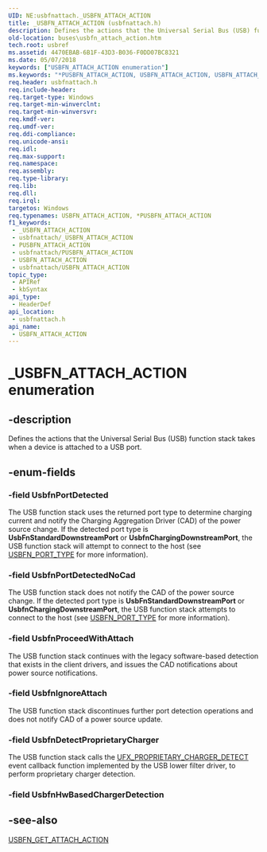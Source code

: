 ```yaml
---
UID: NE:usbfnattach._USBFN_ATTACH_ACTION
title: _USBFN_ATTACH_ACTION (usbfnattach.h)
description: Defines the actions that the Universal Serial Bus (USB) function stack takes when a device is attached to a USB port.
old-location: buses\usbfn_attach_action.htm
tech.root: usbref
ms.assetid: 4470EBAB-6B1F-43D3-B036-F0DD07BC8321
ms.date: 05/07/2018
keywords: ["USBFN_ATTACH_ACTION enumeration"]
ms.keywords: "*PUSBFN_ATTACH_ACTION, USBFN_ATTACH_ACTION, USBFN_ATTACH_ACTION enumeration [Buses], UsbfnDetectProprietaryCharger, UsbfnIgnoreAttach, UsbfnPortDetected, UsbfnPortDetectedNoCad, UsbfnProceedWithAttach, _USBFN_ATTACH_ACTION, buses.usbfn_attach_action, usbfnattach/USBFN_ATTACH_ACTION, usbfnattach/UsbfnDetectProprietaryCharger, usbfnattach/UsbfnIgnoreAttach, usbfnattach/UsbfnPortDetected, usbfnattach/UsbfnPortDetectedNoCad, usbfnattach/UsbfnProceedWithAttach"
req.header: usbfnattach.h
req.include-header: 
req.target-type: Windows
req.target-min-winverclnt: 
req.target-min-winversvr: 
req.kmdf-ver: 
req.umdf-ver: 
req.ddi-compliance: 
req.unicode-ansi: 
req.idl: 
req.max-support: 
req.namespace: 
req.assembly: 
req.type-library: 
req.lib: 
req.dll: 
req.irql: 
targetos: Windows
req.typenames: USBFN_ATTACH_ACTION, *PUSBFN_ATTACH_ACTION
f1_keywords:
 - _USBFN_ATTACH_ACTION
 - usbfnattach/_USBFN_ATTACH_ACTION
 - PUSBFN_ATTACH_ACTION
 - usbfnattach/PUSBFN_ATTACH_ACTION
 - USBFN_ATTACH_ACTION
 - usbfnattach/USBFN_ATTACH_ACTION
topic_type:
 - APIRef
 - kbSyntax
api_type:
 - HeaderDef
api_location:
 - usbfnattach.h
api_name:
 - USBFN_ATTACH_ACTION
---
```


# _USBFN_ATTACH_ACTION enumeration


## -description

Defines the actions that the Universal Serial Bus (USB) function stack takes when a device is attached to a USB port.

## -enum-fields

### -field UsbfnPortDetected

The USB function stack uses the returned port type to determine charging current and notify the Charging Aggregation Driver (CAD) of the power source change.  If the detected port type is <b>UsbFnStandardDownstreamPort</b> or <b>UsbfnChargingDownstreamPort</b>, the USB function stack will attempt to connect to the host (see <a href="/windows-hardware/drivers/ddi/usbfnbase/ne-usbfnbase-_usbfn_port_type">USBFN_PORT_TYPE</a> for more information).

### -field UsbfnPortDetectedNoCad

The USB function stack does not notify the CAD of the power source change.  If the detected port type is <b>UsbFnStandardDownstreamPort</b> or <b>UsbfnChargingDownstreamPort</b>, the USB function stack attempts to connect to the host (see <a href="/windows-hardware/drivers/ddi/usbfnbase/ne-usbfnbase-_usbfn_port_type">USBFN_PORT_TYPE</a> for more information).

### -field UsbfnProceedWithAttach

The USB function stack continues with the legacy software-based detection that exists in the client drivers, and issues the CAD notifications about power source notifications.

### -field UsbfnIgnoreAttach

The USB function stack discontinues further port detection operations and does not notify CAD of a power source update.

### -field UsbfnDetectProprietaryCharger

The USB function stack calls the <a href="/windows-hardware/drivers/ddi/ufxproprietarycharger/nc-ufxproprietarycharger-ufx_proprietary_charger_detect">UFX_PROPRIETARY_CHARGER_DETECT</a> event callback function implemented by the USB lower filter driver, to perform proprietary charger detection.

### -field UsbfnHwBasedChargerDetection

## -see-also

<a href="/windows-hardware/drivers/ddi/usbfnattach/nc-usbfnattach-usbfn_get_attach_action">USBFN_GET_ATTACH_ACTION</a>